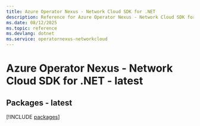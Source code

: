 ```yaml
---
title: Azure Operator Nexus - Network Cloud SDK for .NET
description: Reference for Azure Operator Nexus - Network Cloud SDK for .NET
ms.date: 08/12/2025
ms.topic: reference
ms.devlang: dotnet
ms.service: operatornexus-networkcloud
---
```

# Azure Operator Nexus - Network Cloud SDK for .NET - latest
## Packages - latest
[!INCLUDE [packages](operator-nexus---network-cloud-index.md)]